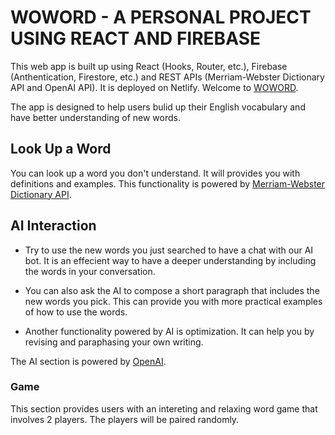 # WOWORD - A PERSONAL PROJECT USING REACT AND FIREBASE


This web app is built up using React (Hooks, Router, etc.), Firebase (Anthentication, Firestore, etc.) and REST APIs (Merriam-Webster Dictionary API and OpenAI API). It is deployed on Netlify. Welcome to [WOWORD](https://bright-fox-1181ef.netlify.app/). 

The app is designed to help users bulid up their English vocabulary and have better understanding of new words.

## Look Up a Word

You can look up a word you don't understand. It will provides you with definitions and examples. This functionality is powered by [Merriam-Webster Dictionary API](https://dictionaryapi.com/).

## AI Interaction

- Try to use the new words you just searched to have a chat with our AI bot. It is an effecient way to have a deeper understanding by including the words in your conversation.

- You can also ask the AI to compose a short paragraph that includes the new words you pick. This can provide you with more practical examples of how to use the words.

- Another functionality powered by AI is optimization. It can help you by revising and paraphasing your own writing.

The AI section is powered by [OpenAI](https://openai.com/api/).

### Game

This section provides users with an intereting and relaxing word game that involves 2 players. The players will be paired randomly.